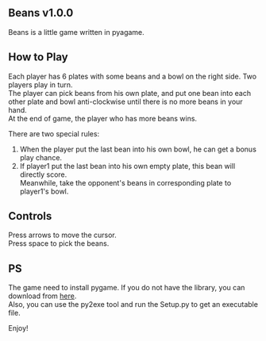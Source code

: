 ## Beans v1.0.0
Beans is a little game written in pyagame.

## How to Play
Each player has 6 plates with some beans and a bowl on the right side.
Two players play in turn.  
The player can pick beans from his own plate, and put one bean into each other plate and bowl anti-clockwise until there is no more beans in your hand.  
At the end of game, the player who has more beans wins.

There are two special rules:  
1. When the player put the last bean into his own bowl, he can get a bonus play chance.  
2. If player1 put the last bean into his own empty plate, this bean will directly score.  
    Meanwhile, take the opponent's beans in corresponding plate to player1's bowl.  

## Controls
Press arrows to move the cursor.  
Press space to pick the beans.  

## PS
The game need to install pygame. If you do not have the library, you can download from [here](http://www.pygame.org/download.shtml).  
Also, you can use the py2exe tool and run the Setup.py to get an executable file.  

Enjoy!  



